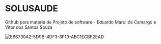 # SOLUSAUDE
Github para matéria de Projeto de software - Eduardo Marui de Camargo e Vitor dos Santos Souza

![E66730A2-5D9B-4DF3-8F19-ABC1ECBF2EAD](https://github.com/eduardomarui/SOLUSAUDE/assets/114262770/1e29b0aa-91c6-47e8-8873-5a484b65d974)
